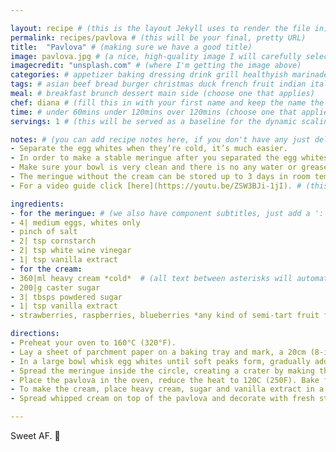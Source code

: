 ```yaml
---

layout: recipe # (this is the layout Jekyll uses to render the file in)
permalink: recipes/pavlova # (this will be your final, pretty URL)
title:  "Pavlova" # (making sure we have a good title)
image: pavlova.jpg # (a nice, high-quality image I will carefully select for you)
imagecredit: "unsplash.com" # (where I'm getting the image above)
categories: # appetizer baking dressing drink grill healthyish marinade oven pickling quick raw salad sandwich sauce snack soup
tags: # asian beef bread burger christmas duck french fruit indian italian mexican nuts pasta pork poultry rice seafood thanksgiving vegetarian
meal: # breakfast brunch dessert main side (choose one that applies)
chef: diana # (fill this in with your first name and keep the name the same for all your recipes, since each chef has his own collection of recipes)
time: # under 60mins under 120mins over 120mins (choose one that applies)
servings: 1 # (this will be served as a baseline for the dynamic scaling)

notes: # (you can add recipe notes here, if you don't have any just delete this whole section and it won't be processed)
- Separate the egg whites when they’re cold, it’s much easier.
- In order to make a stable meringue after you separated the egg whites, bring them to room temperature.
- Make sure your bowl is very clean and there is no any water or grease, otherwise you’ll not be able to rich stiff peaks.
- The meringue without the cream can be stored up to 3 days in room temperature.
- For a video guide click [here](https://youtu.be/ZSW3BJi-1jI). # (this is how a URL looks before it's rendered on the page)

ingredients:
- for the meringue: # (we also have component subtitles, just add a ':') 
- 4| medium eggs, whites only
- pinch of salt
- 2| tsp cornstarch
- 2| tsp white wine vinegar
- 1| tsp vanilla extract
- for the cream:
- 360|ml heavy cream *cold*  # (all text between asterisks will automatically be slightly gray, monospaced, and put between brackets like magic; use for note-like comments)
- 200|g caster sugar
- 3| tbsps powdered sugar
- 1| tsp vanilla extract
- strawberries, raspberries, blueberries *any kind of semi-tart fruit fits perfectly*

directions:
- Preheat your oven to 160°C (320°F).
- Lay a sheet of parchment paper on a baking tray and mark, a 20cm (8-inch) circle. Turn it upside down and set it aside.
- In a large bowl whisk egg whites until soft peaks form, gradually add sugar, until stiff peaks form and the meringue looks glossy. Add white wine vinegar, cornstarch, vanilla extract and beat on low speed until incorporated.
- Spread the meringue inside the circle, creating a crater by making the sides a little higher than the middle.
- Place the pavlova in the oven, reduce the heat to 120C (250F). Bake for 75 minutes, then turn off the heat and let the Pavlova cool completely (at least 4 hours) inside the oven.
- To make the cream, place heavy cream, sugar and vanilla extract in a large bowl. Beat to stiff peaks.
- Spread whipped cream on top of the pavlova and decorate with fresh strawberries.

--- 
```

<!-- Below is the description, just write what you want or leave it empty 😁 -->
Sweet AF. 🔪 